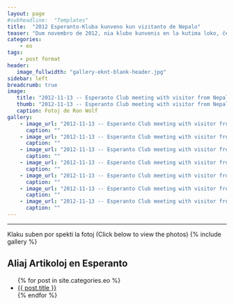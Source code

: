 ```yaml
---
layout: page
#subheadline:  "Templates"
title:  "2012 Esperanto-Kluba kunveno kun vizitanto de Nepalo"
teaser: "Dum novembro de 2012, nia klubo kunvenis en la kutima loko, ĉe la kutima horo por kunveni.  Ni havis suprizon, vizitanto, esperantisto, de nepalo."
categories:
    - eo
tags:
    - post format
header:
   image_fullwidth: "gallery-eknt-blank-header.jpg"
sidebar: left
breadcrumb: true
image:
   title: "2012-11-13 -- Esperanto Club meeting with visitor from Nepal/IMG_20121013_170557.jpg"
   thumb: "2012-11-13 -- Esperanto Club meeting with visitor from Nepal/IMG_20121013_170557-thumb.jpg"
   caption: Fotoj de Ron Wolf
gallery:
    - image_url: "2012-11-13 -- Esperanto Club meeting with visitor from Nepal/IMG_20121013_170557.jpg"
      caption: ""
    - image_url: "2012-11-13 -- Esperanto Club meeting with visitor from Nepal/IMG_20121013_170935.jpg"
      caption: ""
    - image_url: "2012-11-13 -- Esperanto Club meeting with visitor from Nepal/IMG_20121013_170950.jpg"
      caption: ""
    - image_url: "2012-11-13 -- Esperanto Club meeting with visitor from Nepal/IMG_20121013_171013.jpg"
      caption: ""
    - image_url: "2012-11-13 -- Esperanto Club meeting with visitor from Nepal/IMG_20121013_171021.jpg"
      caption: ""
    - image_url: "2012-11-13 -- Esperanto Club meeting with visitor from Nepal/IMG_20121013_174615.jpg"
      caption: ""
    - image_url: "2012-11-13 -- Esperanto Club meeting with visitor from Nepal/IMG_20121013_174737.jpg"
      caption: ""
---
```

<!--more-->
--------------------------
Klaku suben por spekti la fotoj (Click below to view the photos)
{% include gallery %}


## Aliaj Artikoloj en Esperanto

<ul>
    {% for post in site.categories.eo %}
    <li><a href="{{ site.url }}{{ site.baseurl }}{{ post.url }}">{{ post.title }}</a></li>
    {% endfor %}
</ul>